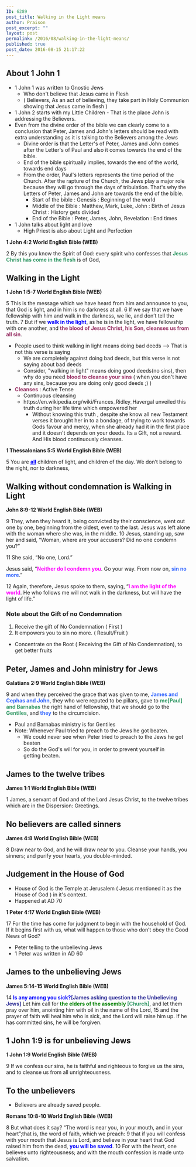 ```yaml
---
ID: 6289
post_title: Walking in the Light means
author: Praison
post_excerpt: ""
layout: post
permalink: /2016/08/walking-in-the-light-means/
published: true
post_date: 2016-08-15 21:17:22
---
```

<h2 class="passage-display"><strong>About 1 John 1</strong></h2>
<ul>
 	<li class="passage-display">1 John 1 was written to Gnostic Jews
<ul>
 	<li class="passage-display">Who don't believe that Jesus came in Flesh</li>
 	<li class="passage-display">( Believers, As an act of believing, they take part in Holy Communion showing that Jesus came in flesh )</li>
</ul>
</li>
 	<li>1 John 2 starts with my Little Children - That is the place John is addressing the Believers.</li>
 	<li>Even from the divine order of the bible we can clearly come to a conclusion that Peter, James and John's letters should be read with extra understanding as it is talking to the Believers among the Jews
<ul>
 	<li>Divine order is that the Letter's of Peter, James and John comes after the Letter's of Paul and also it comes towards the end of the bible.</li>
 	<li>End of the bible spiritually implies, towards the end of the world, towards end days</li>
 	<li>From the order, Paul's letters represents the time period of the Church. After the rapture of the Church, the Jews play a major role because they will go through the days of tribulation. That's why the Letters of Peter, James and John are towards the end of the bible.
<ul>
 	<li>Start of the bible : Genesis : Beginning of the world</li>
 	<li>Middle of the Bible : Matthew, Mark, Luke, John : Birth of Jesus Christ : History gets divided</li>
 	<li>End of the Bible : Peter, James, John, Revelation : End times</li>
</ul>
</li>
</ul>
</li>
 	<li>1 John talks about light and love
<ul>
 	<li>High Priest is also about Light and Perfection</li>
</ul>
</li>
</ul>
<p class="passage-display"><strong><span class="passage-display-bcv">1 John 4:2
</span><span class="passage-display-version">World English Bible (WEB)</span></strong></p>
<span id="en-WEB-30607" class="text 1John-4-2"><span class="versenum">2 </span>By this you know the Spirit of God: every spirit who confesses that <span style="color: #339966;"><strong>Jesus Christ has come in the flesh</strong></span> is of God,</span>
<h2 class="passage-display"><strong>Walking in the Light</strong></h2>
<p class="passage-display"><strong><span class="passage-display-bcv">1 John 1:5-7
</span><span class="passage-display-version">World English Bible (WEB)</span></strong></p>
<span id="en-WEB-30547" class="text 1John-1-5"><span class="versenum">5 </span>This is the message which we have heard from him and announce to you, that God is light, and in him is no darkness at all. </span><span id="en-WEB-30548" class="text 1John-1-6"><span class="versenum">6 </span>If we say that we have fellowship with him and walk in the darkness, we lie, and don’t tell the truth. </span><span id="en-WEB-30549" class="text 1John-1-7"><span class="versenum">7 </span>But if we <span style="color: #0000ff;"><strong>walk in the light</strong></span>, as he is in the light, we have fellowship with one another, and <span style="color: #993366;"><strong>the blood of Jesus Christ, his Son, cleanses us from all sin</strong></span>.</span>
<ul>
 	<li>People used to think walking in light means doing bad deeds --&gt; That is not this verse is saying
<ul>
 	<li>We are completely against doing bad deeds, but this verse is not saying about bad deeds</li>
 	<li>Consider, "walking in light" means doing good deeds(no sins), then why do you need <span style="color: #993366;"><strong>blood to cleanse your sins</strong></span> ( when you don't have any sins, because you are doing only good deeds ;) )</li>
</ul>
</li>
 	<li><span style="color: #993366;"><strong>Cleanses</strong></span> : Active Tense
<ul>
 	<li>Continuous cleansing</li>
 	<li>https://en.wikipedia.org/wiki/Frances_Ridley_Havergal unveiled this truth during her life time which empowered her
<ul>
 	<li>Without knowing this truth , despite she know all new Testament verses it brought her in to a bondage, of trying to work towards Gods favour and mercy, when she already had it in the first place and it doesn't depends on your deeds. Its a Gift, not a reward. And His blood continuously cleanses.</li>
</ul>
</li>
</ul>
</li>
</ul>
<p class="passage-display"><strong><span class="passage-display-bcv">1 Thessalonians 5:5
</span><span class="passage-display-version">World English Bible (WEB)</span></strong></p>
<span id="en-WEB-29628" class="text 1Thess-5-5"><span class="versenum">5 </span>You are <span style="text-decoration: underline; color: #0000ff;"><strong>all</strong></span> children of light, and children of the day. We don’t belong to the night, nor to darkness,</span>
<h2 class="passage-display"><strong>Walking without condemnation is Walking in Light</strong></h2>
<p class="passage-display"><strong><span class="passage-display-bcv">John 8:9-12
</span><span class="passage-display-version">World English Bible (WEB)</span></strong></p>
<span id="en-WEB-26391" class="text John-8-9"><span class="versenum">9 </span>They, when they heard it, being convicted by their conscience, went out one by one, beginning from the oldest, even to the last. Jesus was left alone with the woman where she was, in the middle. </span><span id="en-WEB-26392" class="text John-8-10"><span class="versenum">10 </span>Jesus, standing up, saw her and said, <span class="woj">“Woman, where are your accusers? Did no one condemn you?”</span></span>

<span id="en-WEB-26393" class="text John-8-11"><span class="versenum">11 </span>She said, “No one, Lord.”</span>

<span class="text John-8-11">Jesus said, <span class="woj">“<span style="color: #ff00ff;"><strong>Neither do I condemn you</strong></span>. Go your way. From now on, <span style="color: #3366ff;"><strong>sin no more</strong></span>.”</span></span>

<span id="en-WEB-26394" class="text John-8-12"><span class="versenum">12 </span>Again, therefore, Jesus spoke to them, saying, <span class="woj">“<span style="color: #ff00ff;"><strong>I am the light of the world</strong></span>.</span> <span class="woj">He who follows me will not walk in the darkness, but will have the light of life.”</span></span>
<h3><strong>Note about the Gift of no Condemnation </strong></h3>
<ol>
 	<li>Receive the gift of No Condemnation ( First )</li>
 	<li>It empowers you to sin no more. ( Result/Fruit )</li>
</ol>
<ul>
 	<li>Concentrate on the Root ( Receiving the Gift of No Condemnation), to get better fruits</li>
</ul>
<h2 class="passage-display"><strong>Peter, James and John ministry for Jews</strong></h2>
<p class="passage-display"><strong><span class="passage-display-bcv">Galatians 2:9
</span><span class="passage-display-version">World English Bible (WEB)</span></strong></p>
<span id="en-WEB-29092" class="text Gal-2-9"><span class="versenum">9 </span>and when they perceived the grace that was given to me, <span style="color: #3366ff;"><strong>James and Cephas and John</strong></span>, they who were reputed to be pillars, gave to <span style="color: #339966;"><strong>me[Paul] and Barnabas</strong></span> the right hand of fellowship, that we should go to the <span style="color: #339966;"><strong>Gentiles</strong></span>, and <span style="color: #3366ff;"><strong>they</strong></span> to the circumcision.</span>
<ul>
 	<li>Paul and Barnabas ministry is for Gentiles</li>
 	<li>Note: Whenever Paul tried to preach to the Jews he got beaten.
<ul>
 	<li>We could never see when Peter tried to preach to the Jews he got beaten</li>
 	<li>So do the God's will for you, in order to prevent yourself in getting beaten.</li>
</ul>
</li>
</ul>
<h2 class="passage-display"><strong>James to the twelve tribes</strong></h2>
<p class="passage-display"><strong><span class="passage-display-bcv">James 1:1
</span><span class="passage-display-version">World English Bible (WEB)</span></strong></p>
<p class="chapter-1"><span id="en-WEB-30269" class="text Jas-1-1"><span class="chapternum">1 </span>James, a servant of God and of the Lord Jesus Christ, to the twelve tribes which are in the Dispersion: Greetings.</span></p>

<h2 class="chapter-1"><strong>No believers are called sinners</strong></h2>
<p class="passage-display"><strong><span class="passage-display-bcv">James 4:8
</span><span class="passage-display-version">World English Bible (WEB)</span></strong></p>
<span id="en-WEB-30347" class="text Jas-4-8"><span class="versenum">8 </span>Draw near to God, and he will draw near to you. Cleanse your hands, you sinners; and purify your hearts, you double-minded.</span>
<h2><strong>Judgement in the House of God</strong></h2>
<ul>
 	<li>House of God is the Temple at Jerusalem ( Jesus mentioned it as the House of God ) in it's context.</li>
 	<li>Happened at AD 70</li>
</ul>
<p class="passage-display"><strong><span class="passage-display-bcv">1 Peter 4:17
</span><span class="passage-display-version">World English Bible (WEB)</span></strong></p>
<span id="en-WEB-30465" class="text 1Pet-4-17"><span class="versenum">17 </span>For the time has come for judgment to begin with the household of God. If it begins first with us, what will happen to those who don’t obey the Good News of God?</span>
<ul>
 	<li>Peter telling to the unbelieving Jews</li>
 	<li>1 Peter was written in AD 60</li>
</ul>
<h2 class="passage-display"><strong>James to the unbelieving Jews</strong></h2>
<p class="passage-display"><strong><span class="passage-display-bcv">James 5:14-15
</span><span class="passage-display-version">World English Bible (WEB)</span></strong></p>
<span id="en-WEB-30370" class="text Jas-5-14"><span class="versenum">14 </span><span style="color: #0000ff;"><strong>Is any among you sick?<span style="color: #333399;">[James asking question to the Unbelieving Jews]</span></strong></span> Let him call for <span style="color: #008000;"><strong>the elders of the assembly <span style="color: #339966;">[Church]</span></strong></span>, and let them pray over him, anointing him with oil in the name of the Lord, </span><span id="en-WEB-30371" class="text Jas-5-15"><span class="versenum">15 </span>and the prayer of faith will heal him who is sick, and the Lord will raise him up. If he has committed sins, he will be forgiven.</span>
<h2><strong>1 John 1:9 is for unbelieving Jews</strong></h2>
<p class="passage-display"><strong><span class="passage-display-bcv">1 John 1:9
</span><span class="passage-display-version">World English Bible (WEB)</span></strong></p>
<span id="en-WEB-30551" class="text 1John-1-9"><span class="versenum">9 </span>If we confess our sins, he is faithful and righteous to forgive us the sins, and to cleanse us from all unrighteousness.</span>
<h2><strong>To the unbelievers</strong></h2>
<ul>
 	<li class="passage-display">Believers are already saved people.</li>
</ul>
<p class="passage-display"><strong><span class="passage-display-bcv">Romans 10:8-10
</span><span class="passage-display-version">World English Bible (WEB)</span></strong></p>
<span id="en-WEB-28197" class="text Rom-10-8"><span class="versenum">8 </span>But what does it say? “The word is near you, in your mouth, and in your heart”;that is, the word of faith, which we preach: </span><span id="en-WEB-28198" class="text Rom-10-9"><span class="versenum">9 </span>that if you will confess with your mouth that Jesus is Lord, and believe in your heart that God raised him from the dead, <span style="color: #0000ff;"><strong>you will be saved</strong></span>. </span><span id="en-WEB-28199" class="text Rom-10-10"><span class="versenum">10 </span>For with the heart, one believes unto righteousness; and with the mouth confession is made unto salvation.</span>